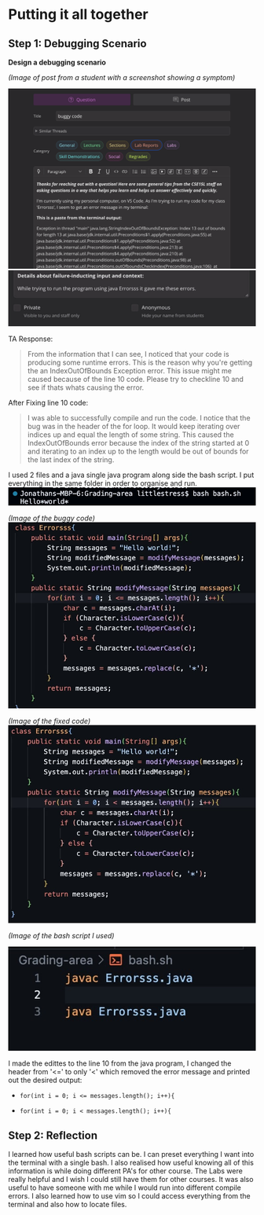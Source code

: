 # Putting it all together

## Step 1: Debugging Scenario
**Design a debugging scenario**

*(Image of post from a student with a screenshot showing a symptom)*


![Image](Untitled.png)
![Image](9331C307-2C6F-4FEE-882C-4EAE50926219.jpeg)

TA Response:
> From the information that I can see, I noticed that your code is producing some runtime errors. This is the reason why you're getting the an IndexOutOfBounds Exception error. This issue might me caused because of the line 10 code. Please try to checkline 10 and see if thats whats causing the error. 

After Fixing line 10 code: 
> I was able to successfully compile and run the code. I notice that the bug was in the header of the for loop. It would keep iterating over indices up and equal the length of some string. This caused the IndexOutOfBounds error because the index of the string started at 0 and iterating to an index up to the length would be out of bounds for the last index of the string.

I used 2 files and a java single java program along side the bash script. I put everything in the same folder in order to organise and run.
![Image](BF10A817-B38A-4E75-8614-1569071B7F16.jpeg)

*(Image of the buggy code)*
![Image](3DDEC9E4-49A9-46B9-8A61-9AB831A30C6F.jpeg)

*(Image of the fixed code)*
![Image](283E2EC1-791C-4B97-A35B-D815A69FB015.jpeg)

*(Image of the bash script I used)*


![Image](3772E204-A103-49C4-97E7-C7AD72F09BEA.jpeg)

I made the edittes to the line 10 from the java program, I changed the header from '<=' to only '<' which removed the error message and printed out the desired output:
- `for(int i = 0; i <= messages.length(); i++){`
* `for(int i = 0; i < messages.length(); i++){`


## Step 2: Reflection
I learned how useful bash scripts can be. I can preset everything I want into the terminal with a single bash. I also realised how useful knowing all of this information is while doing different PA's for other course. The Labs were really helpful and I wish I could still have them for other courses. It was also useful to have someone with me while I would run into different compile errors. I also learned how to use vim so I could access everything from the terminal and also how to locate files.
